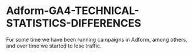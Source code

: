 # Adform-GA4-TECHNICAL-STATISTICS-DIFFERENCES
For some time we have been running campaigns in Adform, among others, and over time we started to lose traffic.
